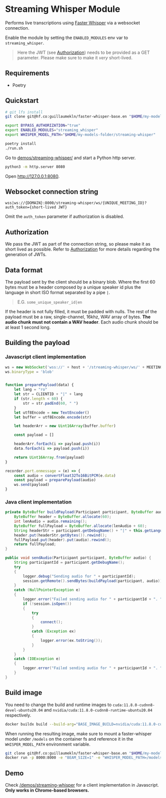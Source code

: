 # Streaming Whisper Module

Performs live transcriptions using [Faster Whisper](https://github.com/SYSTRAN/faster-whisper) via a websocket connection.

Enable the module by setting the `ENABLED_MODULES` env var to `streaming_whisper`.

> Here the JWT (see [Authorization](auth.md)) needs to be provided as a GET parameter. Please make sure to make it _very_ short-lived.

## Requirements

- Poetry

## Quickstart

```bash 
# git lfs install
git clone git@hf.co:guillaumekln/faster-whisper-base.en "$HOME/my-models-folder/streaming-whisper"

export BYPASS_AUTHORIZATION="true"
export ENABLED_MODULES="streaming_whisper"
export WHISPER_MODEL_PATH="$HOME/my-models-folder/streaming-whisper"

poetry install
./run.sh
```

Go to [demos/streaming-whisper/](../demos/streaming-whisper/) and start a Python http server.

```bash
python3 -m http.server 8080
```

Open http://127.0.0.1:8080.

## Websocket connection string

```
wss|ws://{DOMAIN}:8000/streaming-whisper/ws/{UNIQUE_MEETING_ID}?auth_token={short-lived JWT}
```

Omit the `auth_token` parameter if authorization is disabled.

## Authorization

We pass the JWT as part of the connection string, so please make it as short lived as possible. Refer to [Authorization](auth.md) for more details regarding the generation of JWTs.

## Data format

The payload sent by the client should be a binary blob. Where the first 60 bytes must be a header composed by a unique speaker id plus the language in short ISO format separated by a pipe `|`.

> E.G. `some_unique_speaker_id|en`

If the header is not fully filled, it must be padded with nulls. The rest of the payload must be a raw, single-channel, 16khz, WAV array of bytes. **The audio chunk must not contain a WAV header**. Each audio chunk should be at least 1 second long.

## Building the payload

### Javascript client implementation

```js
ws = new WebSocket('wss://' + host + '/streaming-whisper/ws/' + MEETINGID + '?auth_token=' + jwt.value)
ws.binaryType = 'blob'


function preparePayload(data) {
    let lang = "ro"
    let str = CLIENTID + "|" + lang
    if (str.length < 60) {
        str = str.padEnd(60, " ")
    }
    let utf8Encode = new TextEncoder()
    let buffer = utf8Encode.encode(str)

    let headerArr = new Uint16Array(buffer.buffer)

    const payload = []

    headerArr.forEach(i => payload.push(i))
    data.forEach(i => payload.push(i))

    return Uint16Array.from(payload)
}

recorder.port.onmessage = (e) => {
    const audio = convertFloat32To16BitPCM(e.data)
    const payload = preparePayload(audio)
    ws.send(payload)
}
```

### Java client implementation

```java
private ByteBuffer buildPayload(Participant participant, ByteBuffer audio) {
    ByteBuffer header = ByteBuffer.allocate(60);
    int lenAudio = audio.remaining();
    ByteBuffer fullPayload = ByteBuffer.allocate(lenAudio + 60);
    String headerStr = participant.getDebugName() + "|" + this.getLanguage(participant);
    header.put(headerStr.getBytes()).rewind();
    fullPayload.put(header).put(audio).rewind();
    return fullPayload;
}

public void sendAudio(Participant participant, ByteBuffer audio) {
    String participantId = participant.getDebugName();
    try
    {
        logger.debug("Sending audio for " + participantId);
        session.getRemote().sendBytes(buildPayload(participant, audio));
    }
    catch (NullPointerException e)
    {
        logger.error("Failed sending audio for " + participantId + ". " + e);
        if (!session.isOpen())
        {
            try
            {
                connect();
            }
            catch (Exception ex)
            {
                logger.error(ex.toString());
            }
        }
    }
    catch (IOException e)
    {
        logger.error("Failed sending audio for " + participantId + ". " + e);
    }
}
```

## Build image

You need to change the build and runtime images to `cuda:11.8.0-cudnn8-devel-ubuntu20.04` and `nvidia/cuda:11.8.0-cudnn8-runtime-ubuntu20.04` respectively.

```bash
docker buildx build --build-arg="BASE_IMAGE_BUILD=nvidia/cuda:11.8.0-cudnn8-devel-ubuntu20.04" --build-arg="BASE_IMAGE_RUN=nvidia/cuda:11.8.0-cudnn8-runtime-ubuntu20.04" --push --progress plain --platform linux/amd64 -t your-registry/skynet:your-tag .
```

When running the resulting image, make sure to mount a faster-whisper model under `/models` on the container fs and reference it in the `WHISPER_MODEL_PATH` environment variable.

```bash
git clone git@hf.co:guillaumekln/faster-whisper-base.en "$HOME/my-models-folder/streaming-whisper"
docker run -p 8000:8000 -e "BEAM_SIZE=1" -e "WHISPER_MODEL_PATH=/models/streaming-whisper" -e "ENABLED_MODULES=streaming_whisper" -e "BYPASS_AUTHORIZATION=true" -v "$HOME/my-models-folder":"/models" skynet:test-whisper
```

## Demo

Check [/demos/streaming-whisper](../demos/streaming-whisper/) for a client implementation in Javascript. **Only works in Chrome-based browsers.**
